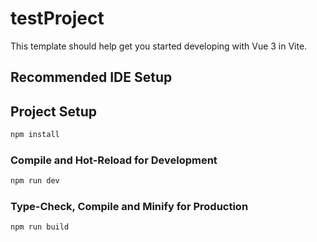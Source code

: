 # testProject

This template should help get you started developing with Vue 3 in Vite.

## Recommended IDE Setup


## Project Setup

```sh
npm install
```

### Compile and Hot-Reload for Development

```sh
npm run dev
```

### Type-Check, Compile and Minify for Production

```sh
npm run build
```
